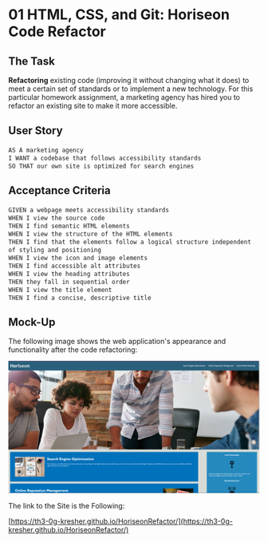 # 01 HTML, CSS, and Git: Horiseon Code  Refactor

## The Task
**Refactoring** existing code (improving it without changing what it does) to meet a certain set of standards or to implement a new technology. For this particular homework assignment, a marketing agency has hired you to refactor an existing site to make it more accessible. 

## User Story

```
AS A marketing agency
I WANT a codebase that follows accessibility standards
SO THAT our own site is optimized for search engines
```

## Acceptance Criteria

```
GIVEN a webpage meets accessibility standards
WHEN I view the source code
THEN I find semantic HTML elements
WHEN I view the structure of the HTML elements
THEN I find that the elements follow a logical structure independent of styling and positioning
WHEN I view the icon and image elements
THEN I find accessible alt attributes
WHEN I view the heading attributes
THEN they fall in sequential order
WHEN I view the title element
THEN I find a concise, descriptive title
```

## Mock-Up

The following image shows the web application's appearance and functionality after the code refactoring:

![The Horiseon webpage includes a navigation bar, a header image, and cards with text and images at the bottom of the page.](HoriseonSiteDemo.png)



The link to the Site is the Following:

[https://th3-0g-kresher.github.io/HoriseonRefactor/](https://th3-0g-kresher.github.io/HoriseonRefactor/)

